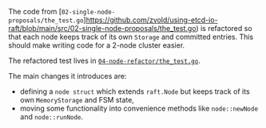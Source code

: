 The code from [`02-single-node-proposals/the_test.go`]https://github.com/zvold/using-etcd-io-raft/blob/main/src/02-single-node-proposals/the_test.go)  is refactored so that each node keeps track of its own `Storage` and committed entries. This should make writing code for a 2-node cluster easier.

The refactored test lives in [`04-node-refactor/the_test.go`](https://github.com/zvold/using-etcd-io-raft/blob/main/src/04-node-refactor/the_test.go).

The main changes it introduces are:
- defining a `node struct` which extends `raft.Node` but keeps track of its own `MemoryStorage` and FSM state,
- moving some functionality into convenience methods like `node::newNode` and `node::runNode`.